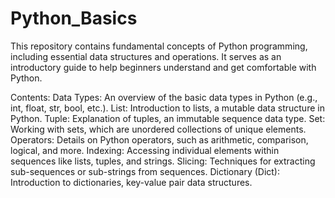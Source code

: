 # Python_Basics
This repository contains fundamental concepts of Python programming, including essential data structures and operations. It serves as an introductory guide to help beginners understand and get comfortable with Python.

Contents:
Data Types: An overview of the basic data types in Python (e.g., int, float, str, bool, etc.).
List: Introduction to lists, a mutable data structure in Python.
Tuple: Explanation of tuples, an immutable sequence data type.
Set: Working with sets, which are unordered collections of unique elements.
Operators: Details on Python operators, such as arithmetic, comparison, logical, and more.
Indexing: Accessing individual elements within sequences like lists, tuples, and strings.
Slicing: Techniques for extracting sub-sequences or sub-strings from sequences.
Dictionary (Dict): Introduction to dictionaries, key-value pair data structures.
